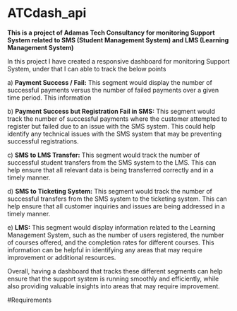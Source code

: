 # ATCdash_api

<b> This is a project of Adamas Tech Consultancy for monitoring Support System related to SMS (Student Management System) and LMS (Learning Management System)</b>

In this project I have created a responsive dashboard for monitoring Support System, under that I can able to track the below points 

a) <b> Payment Success / Fail:</b> This segment would display the number of successful payments versus the number of failed payments over a given time period. This information
   
b) <b>Payment Success but Registration Fail in SMS:</b> This segment would track the number of successful payments where the customer attempted to register but failed 
   due to an issue with the SMS system. This could help identify any technical issues with the SMS system that may be preventing successful registrations.

c) <b>SMS to LMS Transfer:</b> This segment would track the number of successful student transfers from the SMS system to the LMS. This can help ensure that all 
   relevant data is being transferred correctly and in a timely manner.

d) <b>SMS to Ticketing System:</b> This segment would track the number of successful transfers from the SMS system to the ticketing system. This can help ensure that
   all customer inquiries and issues are being addressed in a timely manner.

e) <b>LMS:</b> This segment would display information related to the Learning Management System, such as the number of users registered, the number of courses offered,
   and the completion rates for different courses. This information can be helpful in identifying any areas that may require improvement or additional resources.

Overall, having a dashboard that tracks these different segments can help ensure that the support system is running smoothly and efficiently, while also providing valuable insights into areas that may require improvement.


#Requirements
